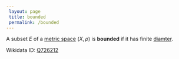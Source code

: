 ```yaml
---
 layout: page
 title: bounded
 permalink: /bounded
---
```

A subset $E$ of a [metric space](https://defsmath.github.io/DefsMath/metric_space) $(X,\rho)$ is **bounded** if it has finite [diamter](https://defsmath.github.io/DefsMath/diameter_of_a_set).

Wikidata ID: [Q726212](https://www.wikidata.org/wiki/Q726212)